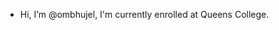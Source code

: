 - Hi, I’m @ombhujel, I'm currently enrolled at Queens College.


<!---
ombhujel/ombhujel is a ✨ special ✨ repository because its `README.md` (this file) appears on your GitHub profile.
You can click the Preview link to take a look at your changes.
- I’m interested in 
- I’m currently learning ...
- I’m looking to collaborate on ...
- 📫 How to reach me ...
--->
